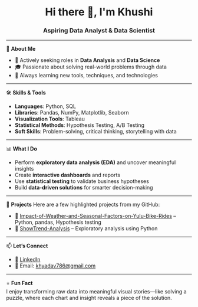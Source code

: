 <h1 align="center">Hi there 👋, I'm Khushi</h1>
<h3 align="center">Aspiring Data Analyst & Data Scientist</h3>

---

🎯 **About Me**
- 💼 Actively seeking roles in **Data Analysis** and **Data Science**
- 🎓 Passionate about solving real-world problems through data
- 🧠 Always learning new tools, techniques, and technologies

---

🛠️ **Skills & Tools**
- **Languages**: Python, SQL
- **Libraries**: Pandas, NumPy, Matplotlib, Seaborn
- **Visualization Tools**: Tableau
- **Statistical Methods**: Hypothesis Testing, A/B Testing
- **Soft Skills**: Problem-solving, critical thinking, storytelling with data

---

📊 **What I Do**
- Perform **exploratory data analysis (EDA)** and uncover meaningful insights
- Create **interactive dashboards** and reports
- Use **statistical testing** to validate business hypotheses
- Build **data-driven solutions** for smarter decision-making

---

📁 **Projects**
Here are a few highlighted projects from my GitHub:

- 📌 [Impact-of-Weather-and-Seasonal-Factors-on-Yulu-Bike-Rides](https://github.com/kyadav108/Impact-of-Weather-and-Seasonal-Factors-on-Yulu-Bike-Rides) – Python, pandas, Hypothesis testing
- 📌 [ShowTrend-Analysis](https://github.com/kyadav108/ShowTrend-Analysis) – Exploratory analysis using Python


---

📫 **Let’s Connect**
- 💼 [LinkedIn](https://www.linkedin.com/in/khushi-yadav-95919b117/)
- 📧 Email: khyadav786@gmail.com

---

⭐ **Fun Fact**  
I enjoy transforming raw data into meaningful visual stories—like solving a puzzle, where each chart and insight reveals a piece of the solution.



<!--
**kyadav108/kyadav108** is a ✨ _special_ ✨ repository because its `README.md` (this file) appears on your GitHub profile.

Here are some ideas to get you started:

- 🔭 I’m currently working on ...
- 🌱 I’m currently learning ...
- 👯 I’m looking to collaborate on ...
- 🤔 I’m looking for help with ...
- 💬 Ask me about ...
- 📫 How to reach me: ...
- 😄 Pronouns: ...
- ⚡ Fun fact: ...
-->
